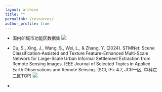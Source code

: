 ```yaml
---
layout: archive
title: ""
permalink: /resources/
author_profile: true
---
```


* 国内81城市功能区数据集    [![](https://img.shields.io/badge/data-silver?style=for-the-badge&logo=react&logoColor=black)](http://geoscape.pku.edu.cn/)

* Du, S., Xing, J., Wang, S., Wei, L., & Zhang, Y. (2024). STMNet: Scene Classification-Assisted and Texture Feature-Enhanced Multi-Scale Network for Large-Scale Urban Informal Settlement Extraction from Remote Sensing Images. IEEE Journal of Selected Topics in Applied Earth Observations and Remote Sensing. (SCI, IF= 4.7, JCR一区, 中科院二区TOP) [![](https://img.shields.io/badge/data-silver?style=for-the-badge&logo=react&logoColor=black)](http://geoscape.pku.edu.cn/)

* 



